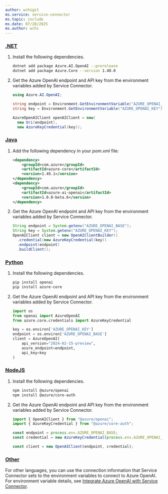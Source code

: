 ```yaml
---
author: wchigit
ms.service: service-connector
ms.topic: include
ms.date: 07/28/2025
ms.author: wchi
---
```


### [.NET](#tab/dotnet)

1. Install the following dependencies.

    ```bash
    dotnet add package Azure.AI.OpenAI --prerelease
    dotnet add package Azure.Core --version 1.40.0
    ```

1. Get the Azure OpenAI endpoint and API key from the environment variables added by Service Connector.
    
    ```csharp
    using Azure.AI.OpenAI;
    
    string endpoint = Environment.GetEnvironmentVariable("AZURE_OPENAI_BASE")
    string key = Environment.GetEnvironmentVariable("AZURE_OPENAI_KEY");

    AzureOpenAIClient openAIClient = new(
      new Uri(endpoint),
      new AzureKeyCredential(key));
    ```
    
### [Java](#tab/java)

1. Add the following dependency in your *pom.xml* file:

    ```xml
    <dependency>
        <groupId>com.azure</groupId>
        <artifactId>azure-core</artifactId>
        <version>1.49.1</version>
    </dependency>
    <dependency>
        <groupId>com.azure</groupId>
        <artifactId>azure-ai-openai</artifactId>
        <version>1.0.0-beta.6</version>
    </dependency>
    ```

1. Get the Azure OpenAI endpoint and API key from the environment variables added by Service Connector.

    ```java
    String endpoint = System.getenv("AZURE_OPENAI_BASE");
    String key = System.getenv("AZURE_OPENAI_KEY");
    OpenAIClient client = new OpenAIClientBuilder()
      .credential(new AzureKeyCredential(key))
      .endpoint(endpoint)
      .buildClient();
    ```

### [Python](#tab/python)

1. Install the following dependencies.

    ```bash
    pip install openai
    pip install azure-core
    ```

1. Get the Azure OpenAI endpoint and API key from the environment variables added by Service Connector.

    ```python
    import os
    from openai import AzureOpenAI
    from azure.core.credentials import AzureKeyCredential
    
    key = os.environ['AZURE_OPENAI_KEY']
    endpoint = os.environ['AZURE_OPENAI_BASE']
    client = AzureOpenAI(
        api_version="2024-02-15-preview",
        azure_endpoint=endpoint,
        api_key=key
    )
    ```

### [NodeJS](#tab/nodejs)

1. Install the following dependencies.

    ```bash
    npm install @azure/openai
    npm install @azure/core-auth
    ```

1. Get the Azure OpenAI endpoint and API key from the environment variables added by Service Connector.
    
    ```javascript
    import { OpenAIClient } from "@azure/openai";
    import { AzureKeyCredential } from "@azure/core-auth";

    const endpoint = process.env.AZURE_OPENAI_BASE;
    const credential = new AzureKeyCredential(process.env.AZURE_OPENAI_KEY);

    const client = new OpenAIClient(endpoint, credential);
    ```

### [Other](#tab/none)
For other languages, you can use the connection information that Service Connector sets to the environment variables to connect to Azure OpenAI. For environment variable details, see [Integrate Azure OpenAI with Service Connector](../how-to-integrate-openai.md).